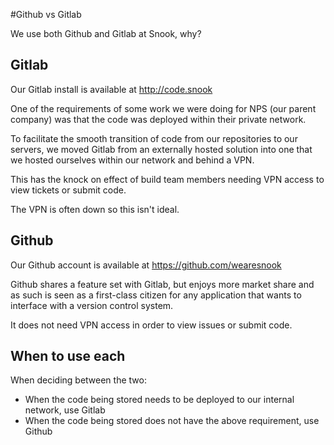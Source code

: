 #Github vs Gitlab

We use both Github and Gitlab at Snook, why?

## Gitlab

Our Gitlab install is available at http://code.snook

One of the requirements of some work we were doing for NPS (our parent company) was that the code was deployed within their private network.

To facilitate the smooth transition of code from our repositories to our servers, we moved Gitlab from an externally hosted solution into one that we hosted ourselves within our network and behind a VPN.

This has the knock on effect of build team members needing VPN access to view tickets or submit code.

The VPN is often down so this isn't ideal.

## Github

Our Github account is available at https://github.com/wearesnook

Github shares a feature set with Gitlab, but enjoys more market share and as such is seen as a first-class citizen for any application that wants to interface with a version control system.

It does not need VPN access in order to view issues or submit code.

## When to use each

When deciding between the two:

- When the code being stored needs to be deployed to our internal network, use Gitlab
- When the code being stored does not have the above requirement, use Github
